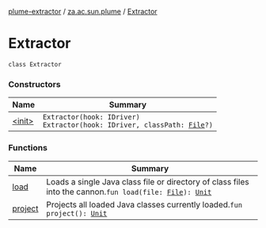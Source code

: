 [plume-extractor](../../index.md) / [za.ac.sun.plume](../index.md) / [Extractor](./index.md)

# Extractor

`class Extractor`

### Constructors

| Name | Summary |
|---|---|
| [&lt;init&gt;](-init-.md) | `Extractor(hook: IDriver)`<br>`Extractor(hook: IDriver, classPath: `[`File`](https://docs.oracle.com/javase/8/docs/api/java/io/File.html)`?)` |

### Functions

| Name | Summary |
|---|---|
| [load](load.md) | Loads a single Java class file or directory of class files into the cannon.`fun load(file: `[`File`](https://docs.oracle.com/javase/8/docs/api/java/io/File.html)`): `[`Unit`](https://kotlinlang.org/api/latest/jvm/stdlib/kotlin/-unit/index.html) |
| [project](project.md) | Projects all loaded Java classes currently loaded.`fun project(): `[`Unit`](https://kotlinlang.org/api/latest/jvm/stdlib/kotlin/-unit/index.html) |
